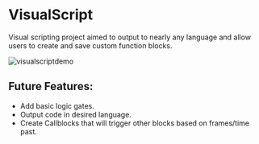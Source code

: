 # VisualScript
Visual scripting project aimed to output to nearly any language and allow users to create and save custom function blocks.

![visualscriptdemo](https://user-images.githubusercontent.com/39535098/46435554-99ed0e80-c724-11e8-9907-66901adf14af.png)

## Future Features:
* Add basic logic gates.
* Output code in desired language.
* Create Callblocks that will trigger other blocks based on frames/time past.



